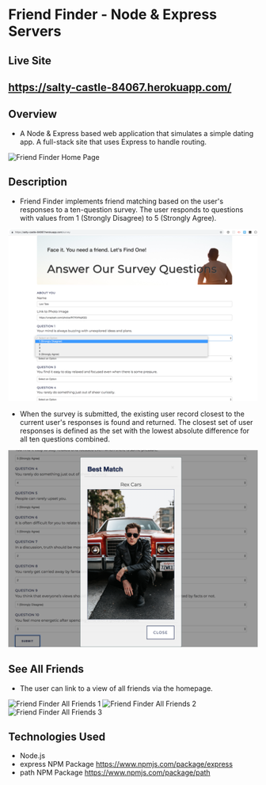 # Friend Finder - Node & Express Servers

## Live Site
https://salty-castle-84067.herokuapp.com/
---

## Overview
- A Node & Express based web application that simulates a simple dating app.  A full-stack site that uses Express to handle routing.  
   
![Friend Finder Home Page](FriendFinderHome.png)

## Description
- Friend Finder implements friend matching based on the user's responses to a ten-question survey. The user responds to questions with values from 1 (Strongly Disagree) to 5 (Strongly Agree). 

![Friend Finder Survey Page](FriendFinderSurvey.png)

- When the survey is submitted, the existing user record closest to the current user's responses is found and returned. The closest set of user responses is defined as the set with the lowest absolute difference for all ten questions combined.

![Friend Finder Best Match](BestMatch.png)


## See All Friends
- The user can link to a view of all friends via the homepage.  

![Friend Finder All Friends 1](AllFriends1.png)
![Friend Finder All Friends 2](AllFriends2.png)
![Friend Finder All Friends 3](AllFriends3.png)

## Technologies Used
- Node.js
- express NPM Package https://www.npmjs.com/package/express
- path NPM Package https://www.npmjs.com/package/path


